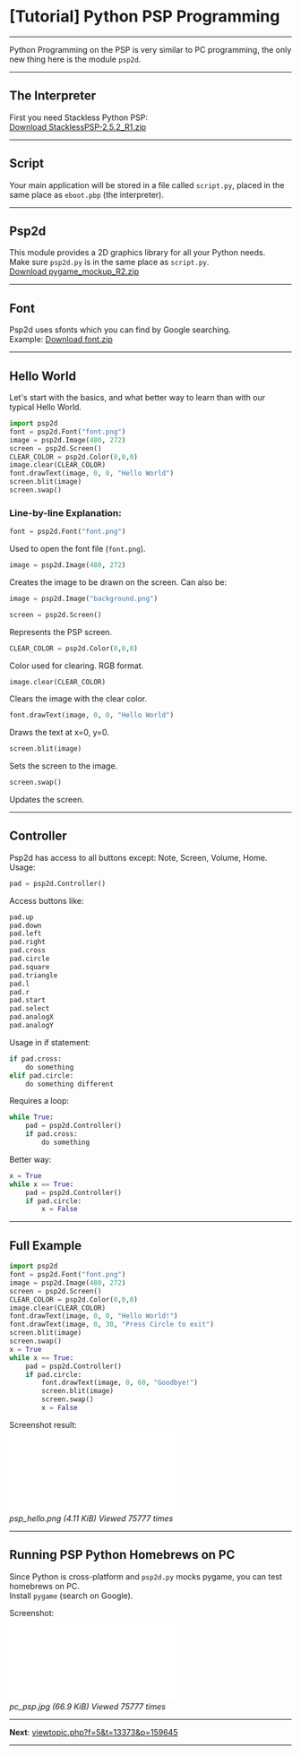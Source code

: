 # [Tutorial] Python PSP Programming

---

Python Programming on the PSP is very similar to PC programming, the only new thing here is the module `psp2d`.

---

## The Interpreter

First you need Stackless Python PSP:  
[Download StacklessPSP-2.5.2_R1.zip](http://code.google.com/p/pspstacklesspython/downloads/detail?name=StacklessPSP-2.5.2_R1.zip&can=2&q=)

---

## Script

Your main application will be stored in a file called `script.py`, placed in the same place as `eboot.pbp` (the interpreter).

---

## Psp2d

This module provides a 2D graphics library for all your Python needs.  
Make sure `psp2d.py` is in the same place as `script.py`.  
[Download pygame_mockup_R2.zip](http://code.google.com/p/pspstacklesspython/downloads/detail?name=psplibs-pygame_mockup_R2.zip&can=2&q=)

---

## Font

Psp2d uses sfonts which you can find by Google searching.  
Example: [Download font.zip](http://code.google.com/p/pspstacklesspython/downloads/detail?name=font.zip&can=2&q=)

---

## Hello World

Let's start with the basics, and what better way to learn than with our typical Hello World.

```python
import psp2d
font = psp2d.Font("font.png")
image = psp2d.Image(480, 272)
screen = psp2d.Screen()
CLEAR_COLOR = psp2d.Color(0,0,0)
image.clear(CLEAR_COLOR)
font.drawText(image, 0, 0, "Hello World")
screen.blit(image)
screen.swap()
```

### Line-by-line Explanation:

```python
font = psp2d.Font("font.png")
```
Used to open the font file (`font.png`).

```python
image = psp2d.Image(480, 272)
```
Creates the image to be drawn on the screen. Can also be:
```python
image = psp2d.Image("background.png")
```

```python
screen = psp2d.Screen()
```
Represents the PSP screen.

```python
CLEAR_COLOR = psp2d.Color(0,0,0)
```
Color used for clearing. RGB format.

```python
image.clear(CLEAR_COLOR)
```
Clears the image with the clear color.

```python
font.drawText(image, 0, 0, "Hello World")
```
Draws the text at x=0, y=0.

```python
screen.blit(image)
```
Sets the screen to the image.

```python
screen.swap()
```
Updates the screen.

---

## Controller

Psp2d has access to all buttons except: Note, Screen, Volume, Home.  
Usage:

```python
pad = psp2d.Controller()
```

Access buttons like:

```python
pad.up
pad.down
pad.left
pad.right
pad.cross
pad.circle
pad.square
pad.triangle
pad.l
pad.r
pad.start
pad.select
pad.analogX
pad.analogY
```

Usage in if statement:

```python
if pad.cross:
    do something
elif pad.circle:
    do something different
```

Requires a loop:

```python
while True:
    pad = psp2d.Controller()
    if pad.cross:
        do something
```

Better way:

```python
x = True
while x == True:
    pad = psp2d.Controller()
    if pad.circle:
        x = False
```

---

## Full Example

```python
import psp2d
font = psp2d.Font("font.png")
image = psp2d.Image(480, 272)
screen = psp2d.Screen()
CLEAR_COLOR = psp2d.Color(0,0,0)
image.clear(CLEAR_COLOR)
font.drawText(image, 0, 0, "Hello World!")
font.drawText(image, 0, 30, "Press Circle to exit")
screen.blit(image)
screen.swap()
x = True
while x == True:
    pad = psp2d.Controller()
    if pad.circle:
        font.drawText(image, 0, 60, "Goodbye!")
        screen.blit(image)
        screen.swap()
        x = False
```

Screenshot result:  
![psp_hello.png](./download/file.php?id=1753)  
*psp_hello.png (4.11 KiB) Viewed 75777 times*

---

## Running PSP Python Homebrews on PC

Since Python is cross-platform and `psp2d.py` mocks pygame, you can test homebrews on PC.  
Install `pygame` (search on Google).

Screenshot:  
![pc_psp.jpg](./download/file.php?id=1754)  
*pc_psp.jpg (66.9 KiB) Viewed 75777 times*

---

**Next**: [viewtopic.php?f=5&t=13373&p=159645](http://wololo.net/talk/viewtopic.php?f=5&t=13373&p=159645)

---
